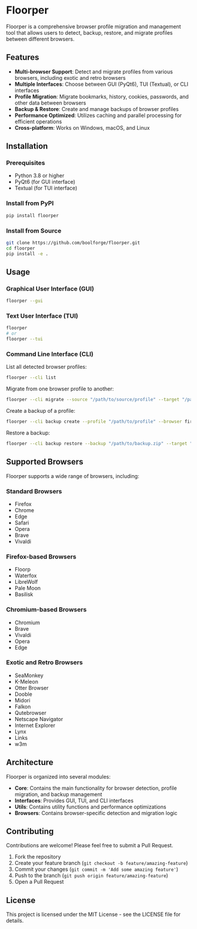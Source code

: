# Floorper

Floorper is a comprehensive browser profile migration and management tool that allows users to detect, backup, restore, and migrate profiles between different browsers.

## Features

- **Multi-browser Support**: Detect and migrate profiles from various browsers, including exotic and retro browsers
- **Multiple Interfaces**: Choose between GUI (PyQt6), TUI (Textual), or CLI interfaces
- **Profile Migration**: Migrate bookmarks, history, cookies, passwords, and other data between browsers
- **Backup & Restore**: Create and manage backups of browser profiles
- **Performance Optimized**: Utilizes caching and parallel processing for efficient operations
- **Cross-platform**: Works on Windows, macOS, and Linux

## Installation

### Prerequisites

- Python 3.8 or higher
- PyQt6 (for GUI interface)
- Textual (for TUI interface)

### Install from PyPI

```bash
pip install floorper
```

### Install from Source

```bash
git clone https://github.com/boolforge/floorper.git
cd floorper
pip install -e .
```

## Usage

### Graphical User Interface (GUI)

```bash
floorper --gui
```

### Text User Interface (TUI)

```bash
floorper
# or
floorper --tui
```

### Command Line Interface (CLI)

List all detected browser profiles:
```bash
floorper --cli list
```

Migrate from one browser profile to another:
```bash
floorper --cli migrate --source "/path/to/source/profile" --target "/path/to/target/profile"
```

Create a backup of a profile:
```bash
floorper --cli backup create --profile "/path/to/profile" --browser firefox
```

Restore a backup:
```bash
floorper --cli backup restore --backup "/path/to/backup.zip" --target "/path/to/restore/directory"
```

## Supported Browsers

Floorper supports a wide range of browsers, including:

### Standard Browsers
- Firefox
- Chrome
- Edge
- Safari
- Opera
- Brave
- Vivaldi

### Firefox-based Browsers
- Floorp
- Waterfox
- LibreWolf
- Pale Moon
- Basilisk

### Chromium-based Browsers
- Chromium
- Brave
- Vivaldi
- Opera
- Edge

### Exotic and Retro Browsers
- SeaMonkey
- K-Meleon
- Otter Browser
- Dooble
- Midori
- Falkon
- Qutebrowser
- Netscape Navigator
- Internet Explorer
- Lynx
- Links
- w3m

## Architecture

Floorper is organized into several modules:

- **Core**: Contains the main functionality for browser detection, profile migration, and backup management
- **Interfaces**: Provides GUI, TUI, and CLI interfaces
- **Utils**: Contains utility functions and performance optimizations
- **Browsers**: Contains browser-specific detection and migration logic

## Contributing

Contributions are welcome! Please feel free to submit a Pull Request.

1. Fork the repository
2. Create your feature branch (`git checkout -b feature/amazing-feature`)
3. Commit your changes (`git commit -m 'Add some amazing feature'`)
4. Push to the branch (`git push origin feature/amazing-feature`)
5. Open a Pull Request

## License

This project is licensed under the MIT License - see the LICENSE file for details.
